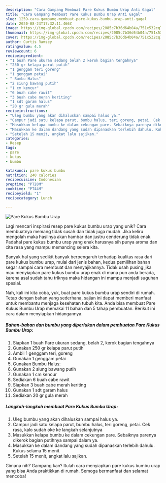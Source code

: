 ```yaml
---
description: "Cara Gampang Membuat Pare Kukus Bumbu Urap Anti Gagal"
title: "Cara Gampang Membuat Pare Kukus Bumbu Urap Anti Gagal"
slug: 1259-cara-gampang-membuat-pare-kukus-bumbu-urap-anti-gagal
date: 2020-08-23T17:32:11.466Z
image: https://img-global.cpcdn.com/recipes/2085c7b36d64b04a/751x532cq70/pare-kukus-bumbu-urap-foto-resep-utama.jpg
thumbnail: https://img-global.cpcdn.com/recipes/2085c7b36d64b04a/751x532cq70/pare-kukus-bumbu-urap-foto-resep-utama.jpg
cover: https://img-global.cpcdn.com/recipes/2085c7b36d64b04a/751x532cq70/pare-kukus-bumbu-urap-foto-resep-utama.jpg
author: Curtis Ramsey
ratingvalue: 4.5
reviewcount: 6
recipeingredient:
- "1 buah Pare ukuran sedang belah 2 kerok bagian tengahnya"
- "250 gr kelapa parut putih"
- "1 genggam teri goreng"
- "1 genggam petai"
- " Bumbu Halus"
- "2 siung bawang putih"
- "1 cm kencur"
- "6 buah cabe rawit"
- "3 buah cabe merah keriting"
- "1 sdt garam halus"
- "20 gr gula merah"
recipeinstructions:
- "Uleg bumbu yang akan dihaluskan sampai halus ya."
- "Campur jadi satu kelapa parut, bumbu halus, teri goreng, petai. Cek rasa, kalo sudah oke ke langkah selanjutnya"
- "Masukkan kelapa bumbu ke dalam cekungan pare. Sebaiknya parenya dikerok bagian putihnya sampai dalam ya."
- "Masukkan ke dalam dandang yang sudah dipanaskan terlebih dahulu. Kukus selama 15 menit."
- "Setelah 15 menit, angkat lalu sajikan."
categories:
- Resep
tags:
- pare
- kukus
- bumbu

katakunci: pare kukus bumbu 
nutrition: 240 calories
recipecuisine: Indonesian
preptime: "PT20M"
cooktime: "PT44M"
recipeyield: "1"
recipecategory: Lunch

---
```



![Pare Kukus Bumbu Urap](https://img-global.cpcdn.com/recipes/2085c7b36d64b04a/751x532cq70/pare-kukus-bumbu-urap-foto-resep-utama.jpg)

Lagi mencari inspirasi resep pare kukus bumbu urap yang unik? Cara membuatnya memang tidak susah dan tidak juga mudah. Jika keliru mengolah maka hasilnya akan hambar dan justru cenderung tidak enak. Padahal pare kukus bumbu urap yang enak harusnya sih punya aroma dan cita rasa yang mampu memancing selera kita.



Banyak hal yang sedikit banyak berpengaruh terhadap kualitas rasa dari pare kukus bumbu urap, mulai dari jenis bahan, kedua pemilihan bahan segar sampai cara membuat dan menyajikannya. Tidak usah pusing jika mau menyiapkan pare kukus bumbu urap enak di mana pun anda berada, karena asal sudah tahu triknya maka hidangan ini mampu menjadi suguhan spesial.


Nah, kali ini kita coba, yuk, buat pare kukus bumbu urap sendiri di rumah. Tetap dengan bahan yang sederhana, sajian ini dapat memberi manfaat untuk membantu menjaga kesehatan tubuh kita. Anda bisa membuat Pare Kukus Bumbu Urap memakai 11 bahan dan 5 tahap pembuatan. Berikut ini cara dalam menyiapkan hidangannya.

<!--inarticleads1-->

##### Bahan-bahan dan bumbu yang diperlukan dalam pembuatan Pare Kukus Bumbu Urap:

1. Siapkan 1 buah Pare ukuran sedang, belah 2, kerok bagian tengahnya
1. Gunakan 250 gr kelapa parut putih
1. Ambil 1 genggam teri, goreng
1. Gunakan 1 genggam petai
1. Gunakan  Bumbu Halus:
1. Gunakan 2 siung bawang putih
1. Gunakan 1 cm kencur
1. Sediakan 6 buah cabe rawit
1. Siapkan 3 buah cabe merah keriting
1. Gunakan 1 sdt garam halus
1. Sediakan 20 gr gula merah




<!--inarticleads2-->

##### Langkah-langkah membuat Pare Kukus Bumbu Urap:

1. Uleg bumbu yang akan dihaluskan sampai halus ya.
1. Campur jadi satu kelapa parut, bumbu halus, teri goreng, petai. Cek rasa, kalo sudah oke ke langkah selanjutnya
1. Masukkan kelapa bumbu ke dalam cekungan pare. Sebaiknya parenya dikerok bagian putihnya sampai dalam ya.
1. Masukkan ke dalam dandang yang sudah dipanaskan terlebih dahulu. Kukus selama 15 menit.
1. Setelah 15 menit, angkat lalu sajikan.




Gimana nih? Gampang kan? Itulah cara menyiapkan pare kukus bumbu urap yang bisa Anda praktikkan di rumah. Semoga bermanfaat dan selamat mencoba!
